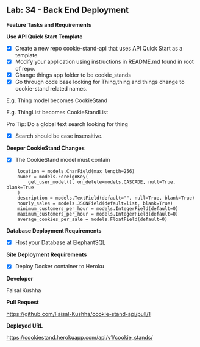 ## Lab: 34 - Back End Deployment

**Feature Tasks and Requirements**

**Use API Quick Start Template**

-   [x] Create a new repo cookie-stand-api that uses API Quick Start as a template.
-   [x] Modify your application using instructions in README.md found in root of repo.
-   [x] Change things app folder to be cookie_stands
-   [x] Go through code base looking for Thing,thing and things change to cookie-stand related names.

E.g. Thing model becomes CookieStand

E.g. ThingList becomes CookieStandList

Pro Tip: Do a global text search looking for thing

-   [x] Search should be case insensitive.

**Deeper CookieStand Changes**

-   [x] The CookieStand model must contain

```
    location = models.CharField(max_length=256)
    owner = models.ForeignKey(
        get_user_model(), on_delete=models.CASCADE, null=True, blank=True
    )
    description = models.TextField(default="", null=True, blank=True)
    hourly_sales = models.JSONField(default=list, blank=True)
    minimum_customers_per_hour = models.IntegerField(default=0)
    maximum_customers_per_hour = models.IntegerField(default=0)
    average_cookies_per_sale = models.FloatField(default=0)
```

**Database Deployment Requirements**

-   [x] Host your Database at ElephantSQL

**Site Deployment Requirements**

-   [x] Deploy Docker container to Heroku

**Developer**

Faisal Kushha

**Pull Request**

https://github.com/Faisal-Kushha/cookie-stand-api/pull/1

**Deployed URL**

https://cookiestand.herokuapp.com/api/v1/cookie_stands/
